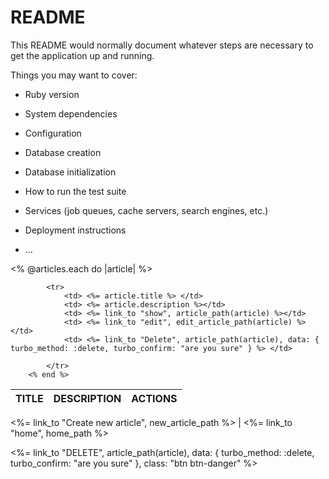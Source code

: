 # README

This README would normally document whatever steps are necessary to get the
application up and running.

Things you may want to cover:

* Ruby version

* System dependencies

* Configuration

* Database creation

* Database initialization

* How to run the test suite

* Services (job queues, cache servers, search engines, etc.)

* Deployment instructions

* ...





<table>
    <thead>
            <tr>
                <th>TITLE</th>
                <th>DESCRIPTION</th>
                <th colspan='3'>ACTIONS</th>
            </tr>
 </thead>
    <tbody>
        <% @articles.each do |article| %>
                                            
            <tr>
                <td> <%= article.title %> </td>
                <td> <%= article.description %></td>
                <td> <%= link_to "show", article_path(article) %></td> 
                <td> <%= link_to "edit", edit_article_path(article) %> </td>
                <td> <%= link_to "Delete", article_path(article), data: { turbo_method: :delete, turbo_confirm: "are you sure" } %> </td>
                
            </tr>
        <% end %> 
     
 </tbody>


</table>
<%= link_to "Create new article", new_article_path %> | 
<%= link_to "home", home_path %>



 <%= link_to "DELETE", article_path(article), data: { turbo_method: :delete, turbo_confirm: "are you sure" }, class: "btn btn-danger" %>